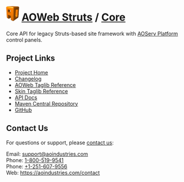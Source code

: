 # [<img src="ao-logo.png" alt="AO Logo" width="35" height="40">](https://aoindustries.com/) [AOWeb Struts](https://aoindustries.com/aoweb-struts/) / [Core](https://aoindustries.com/aoweb-struts/core/)
Core API for legacy Struts-based site framework with [AOServ Platform](https://aoindustries.com/aoserv/) control panels.

## Project Links
* [Project Home](https://aoindustries.com/aoweb-struts/core/)
* [Changelog](https://aoindustries.com/aoweb-struts/core/changelog)
* [AOWeb Taglib Reference](https://aoindustries.com/aoweb-struts/core/aoweb-struts-aoweb.tld/)
* [Skin Taglib Reference](https://aoindustries.com/aoweb-struts/core/aoweb-struts-skin.tld/)
* [API Docs](https://aoindustries.com/aoweb-struts/core/apidocs/)
* [Maven Central Repository](https://search.maven.org/#search%7Cgav%7C1%7Cg:%22com.aoindustries%22%20AND%20a:%22aoweb-struts-core%22)
* [GitHub](https://github.com/aoindustries/aoweb-struts-core)

## Contact Us
For questions or support, please [contact us](https://aoindustries.com/contact):

Email: [support@aoindustries.com](mailto:support@aoindustries.com)  
Phone: [1-800-519-9541](tel:1-800-519-9541)  
Phone: [+1-251-607-9556](tel:+1-251-607-9556)  
Web: https://aoindustries.com/contact
